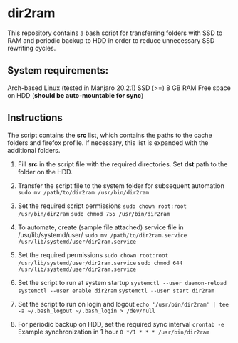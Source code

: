 # dir2ram
This repository contains a bash script for transferring folders with SSD to RAM and periodic backup to HDD in order to reduce unnecessary SSD rewriting cycles. 

## System requirements:
  Arch-based Linux (tested in Manjaro 20.2.1)
  SSD
  (>=) 8 GB RAM
  Free space on HDD (**should be auto-mountable for sync**)

## Instructions
The script contains the **src** list, which contains the paths to the cache folders and firefox profile. If necessary, this list is expanded with the additional folders. 

1. Fill **src** in the script file with the required directories. Set **dst** path to the folder on the HDD.

2. Transfer the script file to the system folder for subsequent automation
  `sudo mv /path/to/dir2ram /usr/bin/dir2ram`

3. Set the required script permissions 
  `sudo chown root:root /usr/bin/dir2ram`
  `sudo chmod 755 /usr/bin/dir2ram`

4. To automate, create (sample file attached) service file in /usr/lib/systemd/user/ 
  `sudo mv /path/to/dir2ram.service /usr/lib/systemd/user/dir2ram.service`

5. Set the required permissions
  `sudo chown root:root /usr/lib/systemd/user/dir2ram.service`
  `sudo chmod 644 /usr/lib/systemd/user/dir2ram.service`

6. Set the script to run at system startup 
  `systemctl --user daemon-reload`
  `systemctl --user enable dir2ram`
  `systemctl --user start dir2ram`

7. Set the script to run on login and logout 
  `echo '/usr/bin/dir2ram' | tee -a ~/.bash_logout ~/.bash_login > /dev/null`

8. For periodic backup on HDD, set the required sync interval 
  `crontab -e`
  Example synchronization in 1 hour
  `0 */1 * * * /usr/bin/dir2ram`


